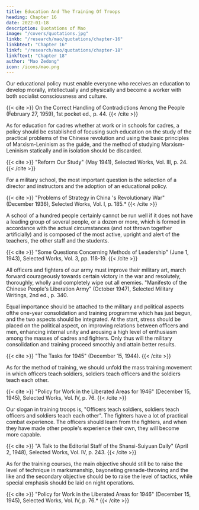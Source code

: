 ```yaml
---
title: Education And The Training Of Troops
heading: Chapter 16
date: 2022-01-18
description: Quotations of Mao
image: "/covers/quotations.jpg"
linkb: "/research/mao/quotations/chapter-16"
linkbtext: "Chapter 16"
linkf: "/research/mao/quotations/chapter-18"
linkftext: "Chapter 18"
author: "Mao Zedong"
icon: /icons/mao.png
---
```



Our educational policy must enable everyone who receives an education to
develop morally, intellectually and physically and become a worker with both
socialist consciousness and culture.

{{< cite >}}
On the Correct Handling of Contradictions Among the People (February 27, 1959), 1st pocket ed., p. 44.
{{< /cite >}}

As for education for cadres whether at work or in schools for cadres, a policy should be established of focusing such education on the study of the practical problems of the Chinese revolution and using the basic principles of Marxism-Leninism as the guide, and the method of studying Marxism-
Leninism statically and in isolation should be discarded.

{{< cite >}}
"Reform Our Study" (May 1941), Selected Works, Vol. III, p. 24.
{{< /cite >}}


For a military school, the most important question is the selection of a director and instructors and the adoption of an educational policy.

{{< cite >}}
"Problems of Strategy in China 's Revolutionary War" (December 1936), Selected Works, Vol. I, p. 185.*
{{< /cite >}}

A school of a hundred people certainly cannot be run well if it does not have a leading group of several people, or a dozen or more, which is formed in accordance with the actual circumstances (and not thrown together artificially) and is composed of the most active, upright and alert of the
teachers, the other staff and the students.

{{< cite >}}
"Some Questions Concerning Methods of Leadership" (June 1, 1943), Selected Works,
Vol. 3, pp. 118-19.
{{< /cite >}}


All officers and fighters of our army must improve their military art, march
forward courageously towards certain victory in the war and resolutely,
thoroughly, wholly and completely wipe out all enemies.
"Manifesto of the Chinese People's Liberation Army" (October 1947), Selected
Military Writings, 2nd ed., p. 340.

Equal importance should be attached to the military and political aspects ofthe one-year consolidation and training programme which has just begun, and the two aspects should be integrated. At the start, stress should be placed on the political aspect, on improving relations between officers and men, enhancing internal unity and arousing a high level of enthusiasm among the
masses of cadres and fighters. Only thus will the military consolidation and
training proceed smoothly and attain better results.

{{< cite >}}
"The Tasks for 1945" (December 15, 1944).
{{< /cite >}}

As for the method of training, we should unfold the mass training movement
in which officers teach soldiers, soldiers teach officers and the soldiers teach
each other.

{{< cite >}}
"Policy for Work in the Liberated Areas for 1946" (December 15, 1945), Selected Works, Vol. IV, p. 76.
{{< /cite >}}

Our slogan in training troops is, "Officers teach soldiers, soldiers teach
officers and soldiers teach each other". The fighters have a lot of practical
combat experience. The officers should learn from the fighters, and when
they have made other people's experience their own, they will become more
capable.

{{< cite >}}
"A Talk to the Editorial Staff of the Shansi-Suiyuan Daily" (April 2, 1948), Selected Works, Vol. IV, p. 243.
{{< /cite >}}

As for the training courses, the main objective should still be to raise the level
of technique in marksmanship, bayoneting grenade-throwing and the like and
the secondary objective should be to raise the level of tactics, while special
emphasis should be laid on night operations.

{{< cite >}}
"Policy for Work in the Liberated Areas for 1946" (December 15, 1945), Selected Works, Vol. IV, p. 76.*
{{< /cite >}}
